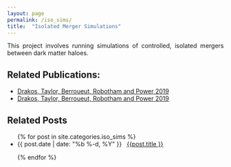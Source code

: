 ```yaml
---
layout: page
permalink: /iso_sims/
title:  "Isolated Merger Simulations"
---
```



<p style="text-align:justify">
This project involves running simulations of controlled, isolated mergers between dark matter haloes.
</p>

<h2> Related Publications: </h2>
<ul>
<li> <a href="https://ui.adsabs.harvard.edu/abs/2019MNRAS.487..993D/abstract">Drakos, Taylor, Berroueut, Robotham and Power 2019</a> </li>
<li> <a href="https://ui.adsabs.harvard.edu/abs/2019MNRAS.487.1008D/abstract">Drakos, Taylor, Berroueut, Robotham and Power 2019</a> </li>
</ul>


<h2 class="page-heading">Related Posts</h2>

<ul class="post-list">
  {% for post in site.categories.iso_sims %}

  <li>
    <span>{{ post.date | date: "%b %-d, %Y" }}</span> &nbsp; <a href="{{ post.url | prepend: site.baseurl }}">{{post.title }}</a>
  </li>

  {% endfor %}
</ul>

